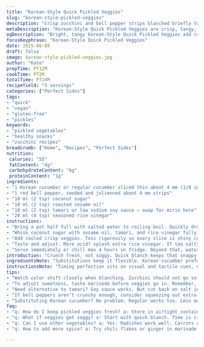 ```yaml
---
title: "Korean-Style Quick Pickled Veggies"
slug: "korean-style-pickled-veggies"
description: "Crisp zucchini and bell pepper strips blanched briefly to keep snap and color. Dressed in a sharp-sweet umami marinade swapping mirin for soy sauce base; brown sugar reduced for balance. Toasted sesame oil anchor for nutty aroma. Rice vinegar for that bright tang. Quick cool down halts cooking—no mush. Short marinading but packed flavor. Vegan, gluten-free, no-dairy, and allergy-safe. Simple, fast prep with basic pantry swaps and solid kitchen techniques to nail texture every time."
metaDescription: "Korean-Style Quick Pickled Veggies are crisp, tangy, and packed with flavor. Perfect for a refreshing side or salad."
ogDescription: "Bright, tangy Korean-Style Quick Pickled Veggies add crunch and flavor to any meal. Quick and delicious, your tastebuds will love it."
focusKeyphrase: "Korean-Style Quick Pickled Veggies"
date: 2025-08-09
draft: false
image: korean-style-pickled-veggies.jpg
author: "Kate"
prepTime: PT12M
cookTime: PT2M
totalTime: PT14M
recipeYield: "3 servings"
categories: ["Perfect Sides"]
tags:
- "quick"
- "vegan"
- "gluten-free"
- "pickles"
keywords:
- "pickled vegetables"
- "healthy snacks"
- "zucchini recipes"
breadcrumb: ["Home", "Recipes", "Perfect Sides"]
nutrition: 
 calories: "55"
 fatContent: "4g"
 carbohydrateContent: "6g"
 proteinContent: "1g"
ingredients:
- "1 Korean cucumber or regular cucumber sliced thin about 4 mm (1/8 inch)"
- "1 red bell pepper, seeded and julienned about 4 mm strips"
- "10 ml (2 tsp) coconut sugar"
- "10 ml (2 tsp) roasted sesame oil"
- "10 ml (2 tsp) tamari or low sodium soy sauce – swap for mirin here"
- "20 ml (4 tsp) seasoned rice vinegar"
instructions:
- "Bring a pot half full with salted water to roiling boil. Quickly drop cucumber and bell pepper in; watch color shift from dull to vibrant green/red in approx 45 seconds. The snap stays; mush gone if overcooked. Drain through fine colander. Immediate cold shock—run under icy tap or submerge in prepared ice water bowl. Stops carryover cooking. Drain again."
- "Whisk coconut sugar with sesame oil, tamari, and rice vinegar fully in a mixing bowl – sugar must dissolve for smooth blend, whisk extra 15 seconds."
- "Add cooled crisp veggies. Toss rigorously so every slice is shiny coated. Rest at room temp 7-10 minutes to marry flavors. Stir once midway. If you leave too long—vegetables start getting limp, no good."
- "Taste and adjust. More acid? splash extra rice vinegar. If too salty from tamari, dilute marinade with small water splash, toss again. You want balance and snap on bite, not soggy pickles."
- "Serve immediately or chill max 4 hours in fridge. Beyond that, water leaches out, softens texture unpleasantly."
introduction: "Crunch fresh, not soggy. Quick blanch keeps that snappy bite. Color jumps—bright green zucchini (here switched to crisp cucumber), reds shine. That toasted sesame oil hits nose first, rich, nutty. Sweet from gentle coconut sugar, yet tang zings hard with rice vinegar. Ditch mirin; soy sauce adds umami punch, deeper flavor, swap adapts pantry must-haves. Snap test at hot water stage key to perfect texture. Immediate ice bath cool down critical—retains crunch, locks cells. Toss fast, coat every edge with marinade. Flavor infuses fast, no waiting days. Serve chilled or at room temp, spectrum of boldness evolves. You peel veggies like pro, knife skills matter."
ingredientsNote: "Substitutions keep it flexible. Korean cucumber preferred for thin skin, less watery than standard cucumber. If unavailable stick with zucchini thickly sliced and reduce blanch time slightly; they cook faster. Red bell pepper adds crunch and sweetness, swap for yellow or orange bell for milder flavor. Coconut sugar low glycemic, swap with maple syrup but add gradually—liquid changes marinade texture. Sesame oil must be toasted type, raw is milder and lacks aroma punch. Tamari gives gluten-free umami twist replacing mirin’s sweet-fermented vibe—soy sauce or fish sauce can replace but adjust salt carefully. Rice vinegar essential for light acidity, apple cider vinegar too strong, dilute if necessary. Common mistake: blanching too long turns veg limp—watch closely, color and snap your guides."
instructionsNote: "Timing perfection sits on visual and tactile cues, not stopwatch alone. Boiling salt water must be lively so veggies cook hot enough but short time prevents heat overrun. One minute max on zucchini or cucumber slices; bell pepper even less due to thin flesh. Ice bath not optional—halts heat work immediately to lock texture. Marinade mix must be smooth; granulated sugar can linger if not whisked properly—dissolving sugar shells veggies in even coating. Toss movement firm but gentle—tearing breaks edges, releases water, leads to mushy texture. Let resting marinade time room temp for 7 to 10 minutes, shorter means flavor won’t budge inside, longer risks soggy softening. Keep stirring once midway, redistribute marinade. Always taste at end, adjust acidity or sweetness on spot—you’re the flavor finalizer here not guesswork. Store refrigerated if not serving now, but no longer than 4 hours or veg brine drains out, texture lost. A quick fresh salad or a sharp sidekick to richer mains."
tips:
- "Watch color shift closely when blanching. Zucchini should not go soft. Don’t overdo it—stay at one minute max. Ice bath is key to lock in crispness."
- "To adjust sweetness, taste marinade before veggies go in. Remember, coconut sugar dissolves slow. Mix thoroughly. Don't skip that whisking step."
- "Need alternative to tamari? Soy sauce works. But cut back on salt in overall prep. Different brands vary in salt content. Pay attention."
- "If bell peppers aren’t crunchy enough, consider squeezing out extra moisture post-blanching. Simple but effective trick. Helps maintain texture."
- "Substituting Korean cucumber? No problem. Regular works too. Less moisture, fewer seeds in Korean version. You still get sharpness and snap."
faq:
- "q: How do I keep pickled veggies fresh? a: Store in airtight container. Up to four hours only. After that, textures break down. Moisture leaches out."
- "q: What if veggies get soggy? a: Start with quick blanch. Time is critical—one minute at most. Use ice bath. Don’t leave in marinade too long."
- "q: Can I use other vegetables? a: Yes. Radishes work well. Carrots could fit too. Just cut to similar size for even brining. Watch those blanch times."
- "q: How to add more spice? a: Try chili flakes or ginger in marinade. Adds depth, but adjust quantities slowly. Too much can overpower the bright tang."

---
```

